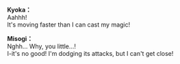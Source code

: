 # 

  
**Kyoka：**  
Aahhh!  
 It's moving faster than I can cast my magic!  
  
**Misogi：**  
Nghh... Why, you little...!  
I-it's no good! I'm dodging its attacks, but I can't get close!  
